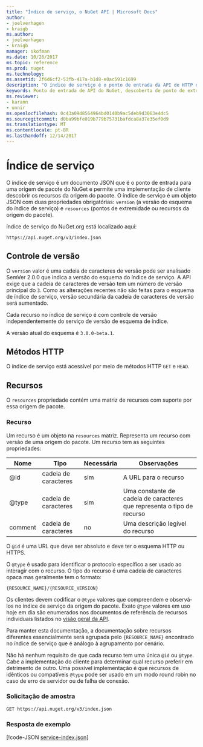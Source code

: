 ```yaml
---
title: "Índice de serviço, o NuGet API | Microsoft Docs"
author:
- joelverhagen
- kraigb
ms.author:
- joelverhagen
- kraigb
manager: skofman
ms.date: 10/26/2017
ms.topic: reference
ms.prod: nuget
ms.technology: 
ms.assetid: 2f6d6cf2-53fb-417a-b1d8-e0ac591c1699
description: "O índice de serviço é o ponto de entrada da API de HTTP do NuGet e enumera os recursos do servidor."
keywords: Ponto de entrada de API do NuGet, descoberta de ponto de extremidade NuGetA PI
ms.reviewer:
- karann
- unnir
ms.openlocfilehash: 0c43a09d8564964bd0140b9ac5deb9d3063e4dc5
ms.sourcegitcommit: d0ba99bfe019b779b75731bafdca8a37e35ef0d9
ms.translationtype: MT
ms.contentlocale: pt-BR
ms.lasthandoff: 12/14/2017
---
```

# <a name="service-index"></a>Índice de serviço

O índice de serviço é um documento JSON que é o ponto de entrada para uma origem de pacote do NuGet e permite uma implementação de cliente descobrir os recursos da origem do pacote. O índice de serviço é um objeto JSON com duas propriedades obrigatórias: `version` (a versão do esquema do índice de serviço) e `resources` (pontos de extremidade ou recursos da origem do pacote).

índice de serviço do NuGet.org está localizado aqui:
```
https://api.nuget.org/v3/index.json
```

## <a name="versioning"></a>Controle de versão

O `version` valor é uma cadeia de caracteres de versão pode ser analisado SemVer 2.0.0 que indica a versão do esquema do índice de serviço.
A API exige que a cadeia de caracteres de versão tem um número de versão principal do `3`. Como as alterações recentes não são feitas para o esquema de índice de serviço, versão secundária da cadeia de caracteres de versão será aumentado.

Cada recurso no índice de serviço é com controle de versão independentemente do serviço de versão de esquema de índice.

A versão atual do esquema é `3.0.0-beta.1`.

## <a name="http-methods"></a>Métodos HTTP

O índice de serviço está acessível por meio de métodos HTTP `GET` e `HEAD`.

## <a name="resources"></a>Recursos

O `resources` propriedade contém uma matriz de recursos com suporte por essa origem de pacote.

### <a name="resource"></a>Recurso

Um recurso é um objeto na `resources` matriz. Representa um recurso com versão de uma origem do pacote. Um recurso tem as seguintes propriedades:

Nome          | Tipo   | Necessária | Observações
------------- | ------ | -------- | -----
@id           | cadeia de caracteres | sim      | A URL para o recurso
@type         | cadeia de caracteres | sim      | Uma constante de cadeia de caracteres que representa o tipo de recurso
comment       | cadeia de caracteres | no       | Uma descrição legível do recurso

O `@id` é uma URL que deve ser absoluto e deve ter o esquema HTTP ou HTTPS.

O `@type` é usado para identificar o protocolo específico a ser usado ao interagir com o recurso. O tipo do recurso é uma cadeia de caracteres opaca mas geralmente tem o formato:

```
{RESOURCE_NAME}/{RESOURCE_VERSION}
```

Os clientes devem codificar o `@type` valores que compreendem e observá-los no índice de serviço da origem do pacote. Exato `@type` valores em uso hoje em dia são enumerados nos documentos de referência de recursos individuais listados no [visão geral da API](overview.md#resources-and-schema).

Para manter esta documentação, a documentação sobre recursos diferentes essencialmente será agrupada pelo `{RESOURCE_NAME}` encontrado no índice de serviço que é análogo à agrupamento por cenário. 

Não há nenhum requisito de que cada recurso tem uma única `@id` ou `@type`. Cabe a implementação do cliente para determinar qual recurso preferir em detrimento de outro. Uma possível implementação é que recursos de idênticos ou compatíveis `@type` pode ser usado em um modo round robin no caso de erro de servidor ou de falha de conexão.

### <a name="sample-request"></a>Solicitação de amostra

```
GET https://api.nuget.org/v3/index.json
```

### <a name="sample-response"></a>Resposta de exemplo

[!code-JSON [service-index.json](./_data/service-index.json)]
